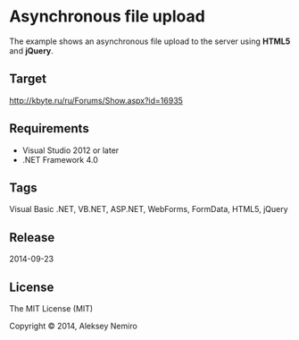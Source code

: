 ﻿# Asynchronous file upload

The example shows an asynchronous file upload to the server using **HTML5** and **jQuery**.

## Target

http://kbyte.ru/ru/Forums/Show.aspx?id=16935

## Requirements

* Visual Studio 2012 or later
* .NET Framework 4.0

## Tags 

Visual Basic .NET, VB.NET, ASP.NET, WebForms, FormData, HTML5, jQuery

## Release

2014-09-23

## License

The MIT License (MIT)

Copyright © 2014, Aleksey Nemiro